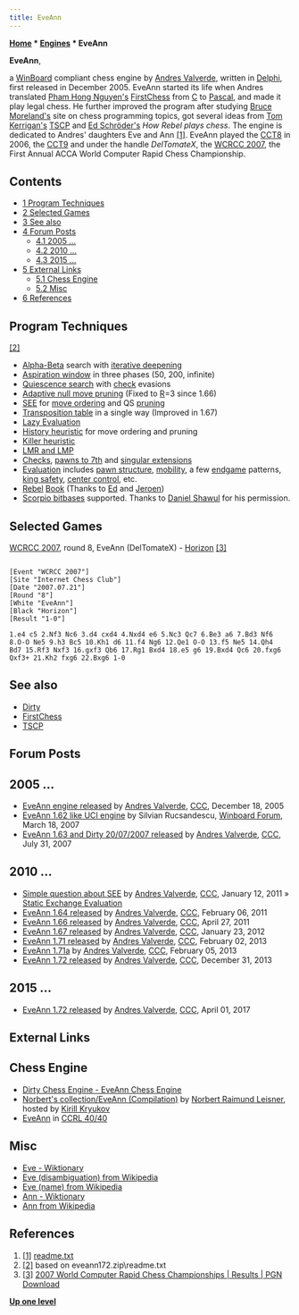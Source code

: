 ```yaml
---
title: EveAnn
---
```

**[Home](Home "Home") * [Engines](Engines "Engines") * EveAnn**

**EveAnn**,

a [WinBoard](WinBoard "WinBoard") compliant chess engine by [Andres Valverde](Andres_Valverde "Andres Valverde"), written in [Delphi](Delphi "Delphi"), first released in December 2005. EveAnn started its life when Andres translated [Pham Hong Nguyen's](Pham_Hong_Nguyen "Pham Hong Nguyen") [FirstChess](FirstChess "FirstChess") from [C](C "C") to [Pascal](Pascal "Pascal"), and made it play legal chess. He further improved the program after studying [Bruce Moreland's](Bruce_Moreland "Bruce Moreland") site on chess programming topics, got several ideas from [Tom Kerrigan's](Tom_Kerrigan "Tom Kerrigan") [TSCP](TSCP "TSCP") and [Ed Schröder's](Ed_Schroder "Ed Schroder") *How Rebel plays chess*.
The engine is dedicated to Andres' daughters Eve and Ann <a id="cite-note-1" href="#cite-ref-1">[1]</a>. EveAnn played the [CCT8](CCT8 "CCT8") in 2006, the [CCT9](CCT9 "CCT9") and under the handle *DelTomateX*, the [WCRCC 2007](WCRCC_2007 "WCRCC 2007"), the First Annual ACCA World Computer Rapid Chess Championship.

## Contents

- [1 Program Techniques](#program-techniques)
- [2 Selected Games](#selected-games)
- [3 See also](#see-also)
- [4 Forum Posts](#forum-posts)
  - [4.1 2005 ...](#2005-...)
  - [4.2 2010 ...](#2010-...)
  - [4.3 2015 ...](#2015-...)
- [5 External Links](#external-links)
  - [5.1 Chess Engine](#chess-engine)
  - [5.2 Misc](#misc)
- [6 References](#references)

## Program Techniques

<a id="cite-note-2" href="#cite-ref-2">[2]</a>

- [Alpha-Beta](Alpha-Beta "Alpha-Beta") search with [iterative deepening](Iterative_Deepening "Iterative Deepening")
- [Aspiration window](Aspiration_Windows "Aspiration Windows") in three phases (50, 200, infinite)
- [Quiescence search](Quiescence_Search "Quiescence Search") with [check](Check "Check") evasions
- [Adaptive null move pruning](Null_Move_Pruning#AdaptiveNullMovePruning "Null Move Pruning") (Fixed to [R](Depth_Reduction_R "Depth Reduction R")=3 since 1.66)
- [SEE](Static_Exchange_Evaluation "Static Exchange Evaluation") for [move ordering](Move_Ordering "Move Ordering") and QS [pruning](Pruning "Pruning")
- [Transposition table](Transposition_Table "Transposition Table") in a single way (Improved in 1.67)
- [Lazy Evaluation](Lazy_Evaluation "Lazy Evaluation")
- [History heuristic](History_Heuristic "History Heuristic") for move ordering and pruning
- [Killer heuristic](Killer_Heuristic "Killer Heuristic")
- [LMR and LMP](Late_Move_Reductions "Late Move Reductions")
- [Checks](Check_Extensions "Check Extensions"), [pawns to 7th](Passed_Pawn_Extensions "Passed Pawn Extensions") and [singular extensions](Singular_Extensions "Singular Extensions")
- [Evaluation](Evaluation "Evaluation") includes [pawn structure](Pawn_Structure "Pawn Structure"), [mobility](Mobility "Mobility"), a few [endgame](Endgame "Endgame") patterns, [king safety](King_Safety "King Safety"), [center control](Center_Control "Center Control"), etc.
- [Rebel](Rebel "Rebel") [Book](Opening_Book "Opening Book") (Thanks to [Ed](Ed_Schroder "Ed Schroder") and [Jeroen](Jeroen_Noomen "Jeroen Noomen"))
- [Scorpio bitbases](Scorpio_Bitbases "Scorpio Bitbases") supported. Thanks to [Daniel Shawul](Daniel_Shawul "Daniel Shawul") for his permission.

## Selected Games

[WCRCC 2007](WCRCC_2007 "WCRCC 2007"), round 8, EveAnn (DelTomateX) - [Horizon](Horizon "Horizon") <a id="cite-note-3" href="#cite-ref-3">[3]</a>

```

[Event "WCRCC 2007"]
[Site "Internet Chess Club"]
[Date "2007.07.21"]
[Round "8"]
[White "EveAnn"]
[Black "Horizon"]
[Result "1-0"]

1.e4 c5 2.Nf3 Nc6 3.d4 cxd4 4.Nxd4 e6 5.Nc3 Qc7 6.Be3 a6 7.Bd3 Nf6
8.O-O Ne5 9.h3 Bc5 10.Kh1 d6 11.f4 Ng6 12.Qe1 O-O 13.f5 Ne5 14.Qh4
Bd7 15.Rf3 Nxf3 16.gxf3 Qb6 17.Rg1 Bxd4 18.e5 g6 19.Bxd4 Qc6 20.fxg6
Qxf3+ 21.Kh2 fxg6 22.Bxg6 1-0

```

## See also

- [Dirty](Dirty "Dirty")
- [FirstChess](FirstChess "FirstChess")
- [TSCP](TSCP "TSCP")

## Forum Posts

## 2005 ...

- [EveAnn engine released](https://www.stmintz.com/ccc/index.php?id=471551) by [Andres Valverde](Andres_Valverde "Andres Valverde"), [CCC](CCC "CCC"), December 18, 2005
- [EveAnn 1.62 like UCI engine](http://www.open-aurec.com/wbforum/viewtopic.php?f=2&t=6324&p=30024) by Silvian Rucsandescu, [Winboard Forum](Computer_Chess_Forums "Computer Chess Forums"), March 18, 2007
- [EveAnn 1.63 and Dirty 20/07/2007 released](http://www.talkchess.com/forum/viewtopic.php?t=15482) by [Andres Valverde](Andres_Valverde "Andres Valverde"), [CCC](CCC "CCC"), July 31, 2007

## 2010 ...

- [Simple question about SEE](http://www.talkchess.com/forum/viewtopic.php?t=37582) by [Andres Valverde](Andres_Valverde "Andres Valverde"), [CCC](CCC "CCC"), January 12, 2011 » [Static Exchange Evaluation](Static_Exchange_Evaluation "Static Exchange Evaluation")
- [EveAnn 1.64 released](http://www.talkchess.com/forum/viewtopic.php?t=37969) by [Andres Valverde](Andres_Valverde "Andres Valverde"), [CCC](CCC "CCC"), February 06, 2011
- [EveAnn 1.66 released](http://www.talkchess.com/forum/viewtopic.php?t=38899) by [Andres Valverde](Andres_Valverde "Andres Valverde"), [CCC](CCC "CCC"), April 27, 2011
- [EveAnn 1.67 released](http://www.talkchess.com/forum/viewtopic.php?t=42123) by [Andres Valverde](Andres_Valverde "Andres Valverde"), [CCC](CCC "CCC"), January 23, 2012
- [EveAnn 1.71 released](http://www.talkchess.com/forum/viewtopic.php?t=47093) by [Andres Valverde](Andres_Valverde "Andres Valverde"), [CCC](CCC "CCC"), February 02, 2013
- [EveAnn 1.71a](http://www.talkchess.com/forum/viewtopic.php?t=47135) by [Andres Valverde](Andres_Valverde "Andres Valverde"), [CCC](CCC "CCC"), February 05, 2013
- [EveAnn 1.72 released](http://www.talkchess.com/forum/viewtopic.php?t=50701) by [Andres Valverde](Andres_Valverde "Andres Valverde"), [CCC](CCC "CCC"), December 31, 2013

## 2015 ...

- [EveAnn 1.72 released](http://www.talkchess.com/forum/viewtopic.php?t=63616) by [Andres Valverde](Andres_Valverde "Andres Valverde"), [CCC](CCC "CCC"), April 01, 2017

## External Links

## Chess Engine

- [Dirty Chess Engine - EveAnn Chess Engine](http://dirtychess.com/links.php)
- [Norbert's collection/EveAnn (Compilation)](http://kirr.homeunix.org/chess/engines/Norbert%27s%20collection/EveAnn%20%28Compilation%29/) by [Norbert Raimund Leisner](Norbert_Raimund_Leisner "Norbert Raimund Leisner"), hosted by [Kirill Kryukov](Kirill_Kryukov "Kirill Kryukov")
- [EveAnn](http://www.computerchess.org.uk/ccrl/4040/cgi/compare_engines.cgi?family=EveAnn&print=Rating+list&print=Results+table&print=LOS+table&print=Ponder+hit+table&print=Eval+difference+table&print=Comopp+gamenum+table&print=Overlap+table&print=Score+with+common+opponents) in [CCRL 40/40](CCRL "CCRL")

## Misc

- [Eve - Wiktionary](https://en.wiktionary.org/wiki/Eve)
- [Eve (disambiguation) from Wikipedia](<https://en.wikipedia.org/wiki/Eve_(disambiguation)>)
- [Eve (name) from Wikipedia](<https://en.wikipedia.org/wiki/Eve_(name)>)
- [Ann - Wiktionary](https://en.wiktionary.org/wiki/Ann)
- [Ann from Wikipedia](https://en.wikipedia.org/wiki/Ann)

## References

1. <a id="cite-ref-1" href="#cite-note-1">[1]</a> [readme.txt](http://webs.ono.com/a.valverde/readme.txt)
1. <a id="cite-ref-2" href="#cite-note-2">[2]</a> based on eveann172.zip\\readme.txt
1. <a id="cite-ref-3" href="#cite-note-3">[3]</a> [2007 World Computer Rapid Chess Championships | Results | PGN Download](http://compchess.org/2007PresResults.html)

**[Up one level](Engines "Engines")**

